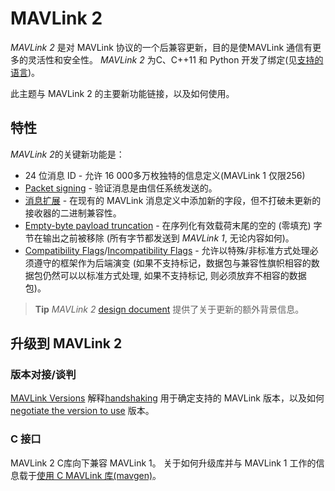 # MAVLink 2

*MAVLink 2* 是对 MAVLink 协议的一个后兼容更新，目的是使MAVLink 通信有更多的灵活性和安全性。 *MAVLink 2* 为C、C++11 和 Python 开发了绑定(见[支持的语言](../README.md#supported_languages))。

此主题与 MAVLink 2 的主要新功能链接，以及如何使用。

## 特性

*MAVLink 2*的关键新功能是：

* 24 位消息 ID - 允许 16 000多万枚独特的信息定义(MAVLink 1 仅限256)
* [Packet signing](../guide/message_signing.md) - 验证消息是由信任系统发送的。
* [消息扩展](../guide/define_xml_element.md#message_extensions) - 在现有的 MAVLink 消息定义中添加新的字段，但不打破未更新的接收器的二进制兼容性。 
* [Empty-byte payload truncation](../guide/serialization.md#payload_truncation) - 在序列化有效载荷末尾的空的 (零填充) 字节在输出之前被移除 (所有字节都发送到 *MAVLink 1*, 无论内容如何)。 
* [Compatibility Flags](../guide/serialization.md#compat_flags)/[Incompatibility Flags](../guide/serialization.md#incompat_flags) - 允许以特殊/非标准方式处理必须遵守的框架作为后端演变 (如果不支持标记，数据包与兼容性旗帜相容的数据包仍然可以以标准方式处理, 如果不支持标记, 则必须放弃不相容的数据包)。

> **Tip** *MAVLink 2* [design document](https://docs.google.com/document/d/1XtbD0ORNkhZ8eKrsbSIZNLyg9sFRXMXbsR2mp37KbIg/edit?usp=sharing) 提供了关于更新的额外背景信息。

## 升级到 MAVLink 2

### 版本对接/谈判

[MAVLink Versions](../guide/mavlink_version.md) 解释[handshaking](../guide/mavlink_version.md#version_handshaking) 用于确定支持的 MAVLink 版本，以及如何 [negotiate the version to use](#negotiating_versions) 版本。

### C 接口

MAVLink 2 C库向下兼容 MAVLink 1。 关于如何升级库并与 MAVLink 1 工作的信息载于[使用 C MAVLink 库(mavgen)](../mavgen_c/README.md)。
